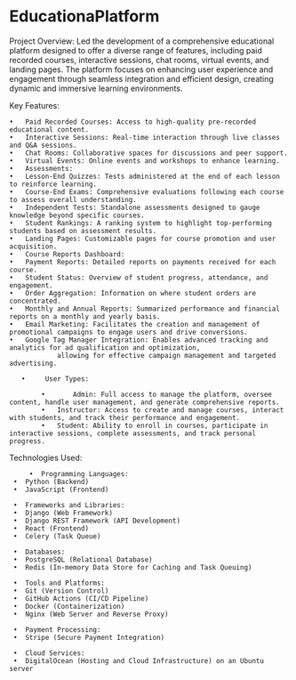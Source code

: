 # EducationaPlatform

Project Overview:
Led the development of a comprehensive educational platform designed to offer a diverse range of features, including paid recorded courses, interactive sessions, chat rooms, virtual events, and landing pages. The platform focuses on enhancing user experience and engagement through seamless integration and efficient design, creating dynamic and immersive learning environments.

Key Features:

	•	Paid Recorded Courses: Access to high-quality pre-recorded educational content.
	•	Interactive Sessions: Real-time interaction through live classes and Q&A sessions.
	•	Chat Rooms: Collaborative spaces for discussions and peer support.
	•	Virtual Events: Online events and workshops to enhance learning.
	•	Assessments:
	•	Lesson-End Quizzes: Tests administered at the end of each lesson to reinforce learning.
	•	Course-End Exams: Comprehensive evaluations following each course to assess overall understanding.
	•	Independent Tests: Standalone assessments designed to gauge knowledge beyond specific courses.
	•	Student Rankings: A ranking system to highlight top-performing students based on assessment results.
	•	Landing Pages: Customizable pages for course promotion and user acquisition.
	•	Course Reports Dashboard:
	•	Payment Reports: Detailed reports on payments received for each course.
	•	Student Status: Overview of student progress, attendance, and engagement.
	•	Order Aggregation: Information on where student orders are concentrated.
	•	Monthly and Annual Reports: Summarized performance and financial reports on a monthly and yearly basis.
 	•	Email Marketing: Facilitates the creation and management of promotional campaigns to engage users and drive conversions.
	•	Google Tag Manager Integration: Enables advanced tracking and analytics for ad qualification and optimization,
                allowing for effective campaign management and targeted advertising.

       •     User Types:

	        •       Admin: Full access to manage the platform, oversee content, handle user management, and generate comprehensive reports.
	        •	Instructor: Access to create and manage courses, interact with students, and track their performance and engagement.
        	•	Student: Ability to enroll in courses, participate in interactive sessions, complete assessments, and track personal progress.

Technologies Used:
 
         •	Programming Languages:
	 •	Python (Backend)
	 •	JavaScript (Frontend)
 
	 •	Frameworks and Libraries:
	 •	Django (Web Framework)
	 •	Django REST Framework (API Development)
	 •	React (Frontend)
	 •	Celery (Task Queue)
 
	 •	Databases:
	 •	PostgreSQL (Relational Database)
	 •	Redis (In-memory Data Store for Caching and Task Queuing)
 
	 •	Tools and Platforms:
	 •	Git (Version Control)
	 •	GitHub Actions (CI/CD Pipeline)
	 •	Docker (Containerization)
	 •	Nginx (Web Server and Reverse Proxy)
 
	 •	Payment Processing:
	 •	Stripe (Secure Payment Integration)
 
	 •	Cloud Services:
	 •	DigitalOcean (Hosting and Cloud Infrastructure) on an Ubuntu server
